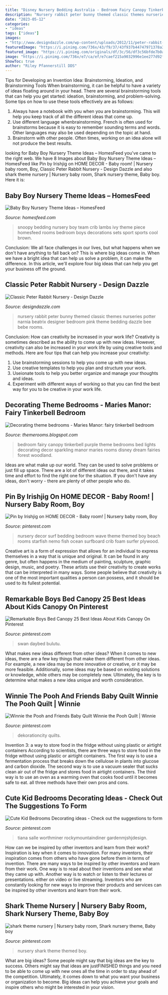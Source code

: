 ```yaml
---
title: "Disney Nursery Bedding Australia - Bedroom Fairy Canopy Tinkerbell Purple Theme Bedrooms Bed Lights Decorating Decor Sparkling Manor Maries Rooms Disney Dream Fairies Forest Woodland"
description: "Nursery rabbit peter bunny themed classic themes nurseries potter narnia beatrix designer bedroom pink theme bedding dazzle bee bebe rooms"
date: "2023-05-12"
categories:
- "ideas"
tags: ["ideas"]
images:
- "http://www.designdazzle.com/wp-content/uploads/2012/11/peter-rabbit-nursery3.jpg"
featuredImage: "https://i.pinimg.com/736x/43/f9/37/43f937b44747971378a3c5e20a2fc3e2.jpg"
featured_image: "https://i.pinimg.com/originals/df/3c/56/df3c56bfde7b0adcac886dff75d81aa3.jpg"
image: "https://i.pinimg.com/736x/e7/ca/ef/e7caef215a9032996e1ee277d92fa370.jpg"
ShowToc: true
author: "Riley Pfannerstill DDS"
---
```



Tips for Developing an Invention Idea: Brainstorming, Ideation, and Brainstorming Tools
When brainstorming, it can be helpful to have a variety of ideas floating around in your head. There are several brainstorming tools that can help you get started: ideation, brainstorming, and problem-solving. Some tips on how to use these tools effectively are as follows: 
1. Always have a notebook with you when you are brainstorming. This will help you keep track of all the different ideas that come up. 
2. Use different language whenbrainstorming. French is often used for brainstorms because it is easy to remember sounding terms and words. Other languages may also be used depending on the topic at hand. 
3. Brainstorm with other people. Often times, working on an idea alone will not produce the best results.

	

		
looking for Baby Boy Nursery Theme Ideas – HomesFeed you've came to the right web. We have 8 Images about Baby Boy Nursery Theme Ideas – HomesFeed like Pin by Irishjig on HOME DECOR - Baby room! | Nursery baby room, Boy, Classic Peter Rabbit Nursery - Design Dazzle and also shark theme nursery | Nursery baby room, Shark nursery theme, Baby boy. Here it is:
		
    
## Baby Boy Nursery Theme Ideas – HomesFeed

<img loading=lazy src="http://homesfeed.com/wp-content/uploads/2016/03/Snoopy-nursery-room-theme-idea-with-dark-brown-painted-wood-baby-crib.jpg" onerror="this.onerror=null;this.src='https://tse4.mm.bing.net/th?id=OIP.kI461sQH0AsbtdqylTUZhAHaHa&amp;pid=15.1';" alt="Baby Boy Nursery Theme Ideas – HomesFeed">

_Source: homesfeed.com_

>snoopy bedding nursery boy team crib lambs ivy theme piece homesfeed rooms bedroom boys decorations sets sport sports cool brown. 

	

Conclusion:
We all face challenges in our lives, but what happens when we don't have anything to fall back on? This is where big ideas come in. When we have a bright idea that can help us solve a problem, it can make the difference. In this article, we'll explore four big ideas that can help you get your business off the ground.

    
## Classic Peter Rabbit Nursery - Design Dazzle

<img loading=lazy src="http://www.designdazzle.com/wp-content/uploads/2012/11/peter-rabbit-nursery3.jpg" onerror="this.onerror=null;this.src='https://tse3.mm.bing.net/th?id=OIP.FF36ET_1fpJ8Nw3JKQ_IEwHaE8&amp;pid=15.1';" alt="Classic Peter Rabbit Nursery - Design Dazzle">

_Source: designdazzle.com_

>nursery rabbit peter bunny themed classic themes nurseries potter narnia beatrix designer bedroom pink theme bedding dazzle bee bebe rooms. 

	

Conclusion: How can creativity be increased in your work life?
Creativity is sometimes described as the ability to come up with new ideas. However, creativity can also be increased in your work life by using creative tools and methods. Here are four tips that can help you increase your creativity:
1. Use brainstorming sessions to help you come up with new ideas.
2. Use creative templates to help you plan and structure your work.
3. Useionate tools to help you better organize and manage your thoughts and ideas.
4. Experiment with different ways of working so that you can find the best way for you to be creative in your work life.

    
## Decorating Theme Bedrooms - Maries Manor: Fairy Tinkerbell Bedroom

<img loading=lazy src="http://2.bp.blogspot.com/-cJdvvEdhFiE/UPFeU1JHyiI/AAAAAAAAIMo/h0HiGVJqkFY/s1600/Sparkling+Lights+Canopy+purple+bedrooms+tinkerbell+theme+rooms.jpg" onerror="this.onerror=null;this.src='https://tse2.mm.bing.net/th?id=OIP.wOnn_5kqPKuv9Ov9-hnn1gAAAA&amp;pid=15.1';" alt="Decorating theme bedrooms - Maries Manor: fairy tinkerbell bedroom">

_Source: themerooms.blogspot.com_

>bedroom fairy canopy tinkerbell purple theme bedrooms bed lights decorating decor sparkling manor maries rooms disney dream fairies forest woodland. 

	

Ideas are what make up our world. They can be used to solve problems or just fill up space. There are a lot of different ideas out there, and it takes time and effort to find the right one for the situation. If you don't have any ideas, don't worry - there are plenty of other people who do.

    
## Pin By Irishjig On HOME DECOR - Baby Room! | Nursery Baby Room, Boy

<img loading=lazy src="https://i.pinimg.com/736x/ec/92/5f/ec925fccb5a9471acc665dbcb140909d.jpg" onerror="this.onerror=null;this.src='https://tse1.mm.bing.net/th?id=OIP.CA_OvXchB63RJPyt1uxkWwHaJ4&amp;pid=15.1';" alt="Pin by Irishjig on HOME DECOR - Baby room! | Nursery baby room, Boy">

_Source: pinterest.com_

>nursery decor surf bedding bedroom wave theme themed boy beach rooms starfish nemo fish ocean surfboard crib foam surfer plywood. 

	

Creative art is a form of expression that allows for an individual to express themselves in a way that is unique and original. It can be found in any genre, but often happens in the medium of painting, sculpture, graphic design, music, and poetry. These artists use their creativity to create works that can be interpreted in many ways. Some people believe that creativity is one of the most important qualities a person can possess, and it should be used to its fullest potential.

    
## Remarkable Boys Bed Canopy 25 Best Ideas About Kids Canopy On Pinterest

<img loading=lazy src="https://i.pinimg.com/736x/2f/f2/95/2ff29538429f4ba3ce3cf352a5168d5d.jpg" onerror="this.onerror=null;this.src='https://tse3.mm.bing.net/th?id=OIP.1fO-bT7NwnMhJBZR5YUhNwHaI3&amp;pid=15.1';" alt="Remarkable Boys Bed Canopy 25 Best Ideas About Kids Canopy On Pinterest">

_Source: pinterest.com_

>swan daybed bulutu. 

	

What makes new ideas different from other ideas?
When it comes to new ideas, there are a few key things that make them different from other ideas. For example, a new idea may be more innovative or creative, or it may be more feasible. Additionally, some ideas may be based on existing solutions or knowledge, while others may be completely new. Ultimately, the key is to determine what makes a new idea unique and worth consideration.

    
## Winnie The Pooh And Friends Baby Quilt Winnie The Pooh Quilt | Winnie

<img loading=lazy src="https://i.pinimg.com/736x/43/f9/37/43f937b44747971378a3c5e20a2fc3e2.jpg" onerror="this.onerror=null;this.src='https://tse1.mm.bing.net/th?id=OIP.WBnqzfcLAGpBualS_mpiGwHaJ3&amp;pid=15.1';" alt="Winnie the Pooh and Friends Baby Quilt Winnie the Pooh Quilt | Winnie">

_Source: pinterest.com_

>dekorationcity quilts. 

	

Invention 3: a way to store food in the fridge without using plastic or airtight containers
According to scientists, there are three ways to store food in the fridge without using plastic or airtight containers. The first way is to use a fermentation process that breaks down the cellulose in plants into glucose and carbon dioxide. The second way is to use a vacuum sealer that sucks clean air out of the fridge and stores food in airtight containers. The third way is to use an oven as a warming oven that cooks food until it becomes safe to eat. all three methods have their own pros and cons.

    
## Cute Kid Bedrooms Decorating Ideas - Check Out The Suggestions To Form

<img loading=lazy src="https://i.pinimg.com/originals/df/3c/56/df3c56bfde7b0adcac886dff75d81aa3.jpg" onerror="this.onerror=null;this.src='https://tse3.mm.bing.net/th?id=OIP.llksulrJScYyukUDazjRbAHaJ4&amp;pid=15.1';" alt="Cute Kid Bedrooms Decorating ideas - Check out the suggestions to form">

_Source: pinterest.com_

>tiana salle worthminer rockymountaindiner gardenmjshjdesign. 

	

How can we be inspired by other inventors and learn from their work?
Inspiration is key when it comes to innovation. For many inventors, their inspiration comes from others who have gone before them in terms of invention. There are many ways to be inspired by other inventors and learn from their work. One way is to read about their inventions and see what they came up with. Another way is to watch or listen to their lectures or presentations. either on video or live streaming. Inventors who are constantly looking for new ways to improve their products and services can be inspired by other inventors and learn from their work.

    
## Shark Theme Nursery | Nursery Baby Room, Shark Nursery Theme, Baby Boy

<img loading=lazy src="https://i.pinimg.com/736x/e7/ca/ef/e7caef215a9032996e1ee277d92fa370.jpg" onerror="this.onerror=null;this.src='https://tse4.mm.bing.net/th?id=OIP._tzBkTG2j8Qe_85OJpWRCgHaPP&amp;pid=15.1';" alt="shark theme nursery | Nursery baby room, Shark nursery theme, Baby boy">

_Source: pinterest.com_

>nursery shark theme themed boy. 

	

What are big ideas?
Some people might say that big ideas are the key to success. Others might say that ideas are justFINISHED things and you need to be able to come up with new ones all the time in order to stay ahead of the competition. Ultimately, it comes down to what you want your business or organization to become. Big ideas can help you achieve your goals and inspire others who might be interested in your vision.

